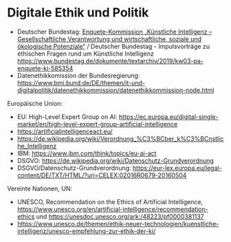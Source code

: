# Digitale Ethik und Politik

* Deutscher Bundestag: [Enquete-Kommission „Künstliche Intelligenz – Gesellschaftliche Verantwortung und wirtschaftliche, soziale und ökologische Potenziale“](https://www.bundestag.de/ausschuesse/weitere_gremien/enquete_ki) / Deutscher Bundestag - Impulsvorträge zu ethischen Fragen rund um Künst­liche Intelli­genz https://www.bundestag.de/dokumente/textarchiv/2019/kw03-pa-enquete-ki-585354
* Datenethikkomission der Bundesregierung: https://www.bmi.bund.de/DE/themen/it-und-digitalpolitik/datenethikkommission/datenethikkommission-node.html

Europäische Union:
- EU: High-Level Expert Group on AI: https://ec.europa.eu/digital-single-market/en/high-level-expert-group-artificial-intelligence
- https://artificialintelligenceact.eu/
- https://de.wikipedia.org/wiki/Verordnung_%C3%BCber_k%C3%BCnstliche_Intelligenz
- IBM: https://www.ibm.com/think/topics/eu-ai-act
- DSGVO: https://de.wikipedia.org/wiki/Datenschutz-Grundverordnung
- DSGVO/Datenschutz-Grundverordnung: https://eur-lex.europa.eu/legal-content/DE/TXT/HTML/?uri=CELEX:02016R0679-20160504

Vereinte Nationen, UN:
- UNESCO, Recommendation on the Ethics of Artificial Intelligence, https://www.unesco.org/en/artificial-intelligence/recommendation-ethics und https://unesdoc.unesco.org/ark:/48223/pf0000381137
- https://www.unesco.de/themen/ethik-neuer-technologien/kuenstliche-intelligenz/unesco-empfehlung-zur-ethik-der-ki/